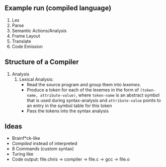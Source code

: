 ## Example run (compiled language)
1. Lex
2. Parse
3. Semantic Actions/Analysis
4. Frame Layout
5. Translate
6. Code Emission

## Structure of a Compiler
1. Analysis
    1. Lexical Analysis:
        - Read the source program and group them into *lexemes*.
        - Produce a token for each of the lexemes in the form of `(token-name,
        attribute-value)`, where `token-name` is an abstract symbol that is used
        during syntax-analysis and `attribute-value` points to an entry in the
        symbol table for this token
        - Pass the tokens into the syntax analysis


## Ideas
- Brainf*ck-like
- _Compiled_ instead of interpreted
- 8 Commands (custom syntax)
- Turing like
- Code output: file.chris -> compiler -> file.c -> gcc -> file.o
